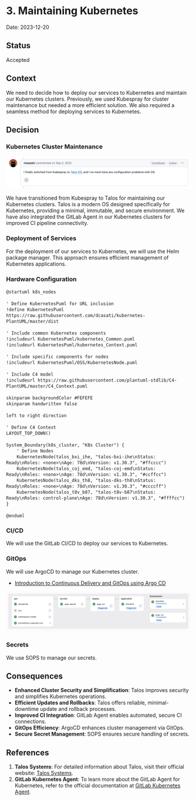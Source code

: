 # 3. Maintaining Kubernetes

Date: 2023-12-20

## Status

Accepted

## Context

We need to decide how to deploy our services to Kubernetes and maintain our Kubernetes clusters. 
Previously, we used Kubespray for cluster maintenance but needed a more efficient solution. 
We also required a seamless method for deploying services to Kubernetes.

## Decision

### Kubernetes Cluster Maintenance

![Talos](./proof/ADR-0003/talos.png)

We have transitioned from Kubespray to Talos for maintaining our Kubernetes clusters. 
Talos is a modern OS designed specifically for Kubernetes, providing a minimal, immutable, and secure environment. 
We have also integrated the GitLab Agent in our Kubernetes clusters for improved CI pipeline connectivity.

### Deployment of Services

For the deployment of our services to Kubernetes, we will use the Helm package manager. 
This approach ensures efficient management of Kubernetes applications.

### Hardware Configuration

```plantuml
@startuml k8s_nodes

' Define KubernetesPuml for URL inclusion
!define KubernetesPuml https://raw.githubusercontent.com/dcasati/kubernetes-PlantUML/master/dist

' Include common Kubernetes components
!includeurl KubernetesPuml/kubernetes_Common.puml
!includeurl KubernetesPuml/kubernetes_Context.puml

' Include specific components for nodes
!includeurl KubernetesPuml/OSS/KubernetesNode.puml

' Include C4 model
!includeurl https://raw.githubusercontent.com/plantuml-stdlib/C4-PlantUML/master/C4_Context.puml

skinparam backgroundColor #FEFEFE
skinparam handwritten false

left to right direction

' Define C4 Context
LAYOUT_TOP_DOWN()

System_Boundary(k8s_cluster, "K8s Cluster") {
    ' Define Nodes
    KubernetesNode(talos_bxi_ihe, "talos-bxi-ihe\nStatus: Ready\nRoles: <none>\nAge: 78d\nVersion: v1.30.3", "#ffcccc")
    KubernetesNode(talos_coj_emd, "talos-coj-emd\nStatus: Ready\nRoles: <none>\nAge: 78d\nVersion: v1.30.3", "#ccffcc")
    KubernetesNode(talos_dks_th8, "talos-dks-th8\nStatus: Ready\nRoles: <none>\nAge: 78d\nVersion: v1.30.3", "#ccccff")
    KubernetesNode(talos_t8v_b87, "talos-t8v-b87\nStatus: Ready\nRoles: control-plane\nAge: 78d\nVersion: v1.30.3", "#ffffcc")
}

@enduml
```

### CI/CD

We will use the GitLab CI/CD to deploy our services to Kubernetes.

### GitOps

We will use ArgoCD to manage our Kubernetes cluster.

- [Introduction to Continuous Delivery and GitOps using Argo CD](https://academy.akuity.io/courses/gitops-argocd-intro)

![argocd-install](./proof/ADR-0003/argocd-install.png)

### Secrets

We use SOPS to manage our secrets.

## Consequences

- **Enhanced Cluster Security and Simplification**: Talos improves security and simplifies Kubernetes operations.
- **Efficient Updates and Rollbacks**: Talos offers reliable, minimal-downtime update and rollback processes.
- **Improved CI Integration**: GitLab Agent enables automated, secure CI connections.
- **GitOps Efficiency**: ArgoCD enhances cluster management via GitOps.
- **Secure Secret Management**: SOPS ensures secure handling of secrets.

## References

1. **Talos Systems**: For detailed information about Talos, visit their official website: [Talos Systems](https://www.talos.dev/).
2. **GitLab Kubernetes Agent**: To learn more about the GitLab Agent for Kubernetes, refer to the official documentation at [GitLab Kubernetes Agent](https://docs.gitlab.com/ee/user/clusters/agent/).
